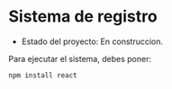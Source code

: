 <h1> Sistema de registro</h1>

- Estado del proyecto: En construccion.

Para ejecutar el sistema, debes poner: 

```npm install react```
